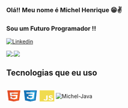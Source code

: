 ### Olá!! Meu nome é Michel Henrique 😁✌️

### Sou um Futuro Programador !!

[![Linkedin](https://img.shields.io/badge/LinkedIn-0077B5?style=for-the-badge&logo=linkedin&logoColor=white)](https://www.linkedin.com/in/michel-henrique-costa/)


<a href="https://github.com/MichelHSC/convoychat">
  <img height=180 align="center" src="https://github-readme-stats.vercel.app/api/top-langs?username=MichelHSC&layout=compact&langs_count=8&card_width=320&theme=dark" />
</a>
<a href="https://github.com/MichelHSC/github-readme-stats&theme=dark">
  <img height=180 align="center" src="https://github-readme-stats.vercel.app/api?username=MichelHSC&theme=dark" />
</a>



## Tecnologias que eu uso

<div style="display: inline_block"><br>
  
  <img align="center" alt="Michel-HTML" height="30" width="40" src="https://raw.githubusercontent.com/devicons/devicon/master/icons/html5/html5-original.svg">
  <img align="center" alt="Michel-CSS" height="30" width="40" src="https://raw.githubusercontent.com/devicons/devicon/master/icons/css3/css3-original.svg">
  <img align="center" alt="Michel-Js" height="30" width="40" src="https://raw.githubusercontent.com/devicons/devicon/master/icons/javascript/javascript-plain.svg">
  <img align="center" alt="Michel-Java" height="30" width="40" src="https://cdn.jsdelivr.net/gh/devicons/devicon/icons/java/java-original.svg" />

  <p style="display: inline_block"></p>

</div>
